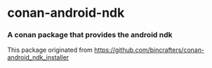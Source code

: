 # conan-android-ndk

### A conan package that provides the android ndk

This package originated from https://github.com/bincrafters/conan-android_ndk_installer
